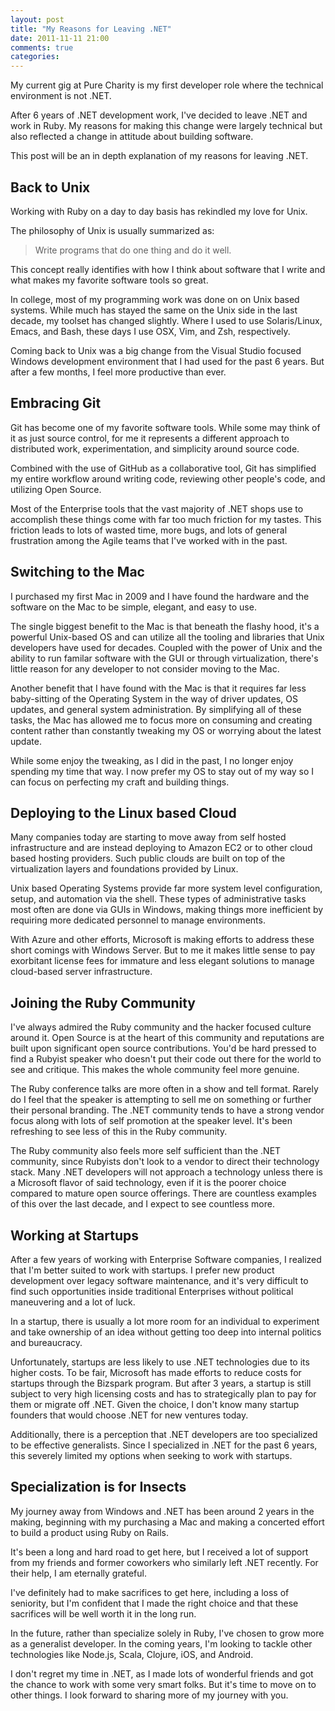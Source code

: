 ```yaml
---
layout: post
title: "My Reasons for Leaving .NET"
date: 2011-11-11 21:00
comments: true
categories: 
---
```

My current gig at Pure Charity is my first developer
role where the technical environment is not .NET. 

After 6 years of .NET development work, I've decided to leave .NET and work in Ruby. My reasons
for making this change were largely technical but also reflected a
change in attitude about building software.

This post will be an in depth explanation of my reasons for leaving .NET.

## Back to Unix 
Working with Ruby on a day to day basis has rekindled my love for Unix. 

The philosophy of Unix is usually summarized as:
> Write programs that do one thing and do it well.

This concept really identifies with how I think about software that I
write and what makes my favorite software tools so great.

In college, most of my programming work was done on on Unix based systems.
While much has stayed the same on the Unix side in the last decade, my toolset has changed slightly.
Where I used to use Solaris/Linux, Emacs, and Bash, these days I use OSX, Vim, and Zsh, respectively.

Coming back to Unix was a big change from the Visual Studio focused
Windows development environment that I had used for the past 6 years. 
But after a few months, I feel more productive than ever.

## Embracing Git
Git has become one of my favorite software tools. While some may think of it
as just source control, for me it represents a different approach
to distributed work, experimentation, and simplicity around source code. 

Combined with the use of GitHub as a collaborative tool, Git has simplified my entire workflow around
writing code, reviewing other people's code, and utilizing Open Source.

Most of the Enterprise tools that the vast majority of .NET shops use to accomplish these things come with far too
much friction for my tastes. This friction leads to lots of wasted time,
more bugs, and lots of general frustration among the Agile teams that I've
worked with in the past.

## Switching to the Mac
I purchased my first Mac in 2009 and I have found the hardware and the software
on the Mac to be simple, elegant, and easy to use.

The single biggest benefit to the Mac is that beneath the flashy hood, it's a
powerful Unix-based OS and can utilize all the tooling and libraries
that Unix developers have used for decades. Coupled with the power of Unix and the
ability to run familar software with the GUI or through virtualization, there's little reason for any developer to not consider moving to the
Mac.

Another benefit that I have found with the Mac is that it requires far less baby-sitting of the Operating System in the way of
driver updates, OS updates, and general system administration. By
simplifying all of these tasks, the Mac has allowed me to focus more on consuming and
creating content rather than constantly tweaking my OS or worrying about
the latest update. 

While some enjoy the tweaking, as I did in the past, I no longer enjoy spending my time that way. I now prefer
my OS to stay out of my way so I can focus on perfecting my craft
and building things.


## Deploying to the Linux based Cloud
Many companies today are starting to move away from self hosted infrastructure and are instead deploying to Amazon EC2 or to other cloud
based hosting providers. Such public clouds are built on top of the
virtualization layers and foundations provided by Linux.

Unix based Operating Systems provide far more system level
configuration, setup, and automation via the shell. These types of administrative tasks most often
are done via GUIs in Windows, making things more inefficient by
requiring more dedicated personnel to manage environments.

With Azure and other efforts, Microsoft is making efforts to address these short comings with Windows Server. But to me it makes
little sense to pay exorbitant license fees for immature and less elegant solutions
to manage cloud-based server infrastructure.

## Joining the Ruby Community
I've always admired the Ruby community and the hacker focused culture around it.
Open Source is at the heart of this community and reputations are built upon significant open
source contributions. You'd be hard pressed to find a Rubyist speaker who
doesn't put their code out there for the world to see and critique. This
makes the whole community feel more genuine.

The Ruby conference talks are more often in a show and tell format. Rarely
do I feel that the speaker is attempting to sell me on something or
further their personal branding. The .NET community tends to have a
strong vendor focus along with lots of self promotion at the speaker
level. It's been refreshing to see less of this in the Ruby community.

The Ruby community also feels more self sufficient than the .NET community, since Rubyists don't
look to a vendor to direct their technology stack. Many .NET developers
will not approach a technology unless there is a Microsoft flavor of
said technology, even if it is the poorer choice compared to mature open source offerings.
There are countless examples of this over the last decade, and I expect to see countless more.

## Working at Startups
After a few years of working with Enterprise Software companies, I realized that I'm better
suited to work with startups. I prefer new product development over
legacy software maintenance, and it's very difficult to find such opportunities inside traditional
Enterprises without political maneuvering and a lot of luck.

In a startup, there is usually a lot more room for an individual to
experiment and take ownership of an idea without getting too deep into
internal politics and bureaucracy.

Unfortunately, startups are less likely to use .NET technologies due to its higher costs. To be fair, Microsoft has
made efforts to reduce costs for startups through the Bizspark program. But after 3 years, a startup is still subject to
very high licensing costs and has to strategically plan to pay for them or migrate off .NET. Given the choice, I don't know many startup
founders that would choose .NET for new ventures today. 

Additionally, there is a perception that .NET developers are too specialized
to be effective generalists. Since I specialized in .NET for the past 6 years, this severely limited my
options when seeking to work with startups.

## Specialization is for Insects
My journey away from Windows and .NET has been around 2 years in the
making, beginning with my purchasing a Mac and making a concerted effort
to build a product using Ruby on Rails.

It's been a long and hard road to get here, but I received a lot of support from my friends 
and former coworkers who similarly left .NET recently. For their help, I am eternally grateful.

I've definitely had to make sacrifices to get here, including a loss of
seniority, but I'm confident that I made the right choice and that these
sacrifices will be well worth it in the long run.  

In the future, rather than specialize solely in Ruby, I've
chosen to grow more as a generalist developer. In the coming years, I'm looking
to tackle other technologies like Node.js, Scala, Clojure, iOS, and
Android. 

I don't regret my time in .NET, as I made lots of wonderful friends and
got the chance to work with some very smart folks. But it's
time to move on to other things. I look forward to sharing more of my
journey with you.
